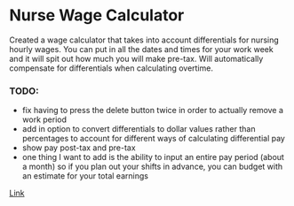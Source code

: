 # Nurse Wage Calculator

Created a wage calculator that takes into account differentials for nursing hourly wages. You can put in all the dates and times for your work week and it will spit out how much you will make pre-tax. Will automatically compensate for differentials when calculating overtime.

### TODO:
- fix having to press the delete button twice in order to actually remove a work period
- add in option to convert differentials to dollar values rather than percentages to account for different ways of calculating differential pay
- show pay post-tax and pre-tax
- one thing I want to add is the ability to input an entire pay period (about a month) so if you plan out your shifts in advance, you can budget with an estimate for your total earnings

[Link](https://nurse-wage-calculator.streamlit.app/)
